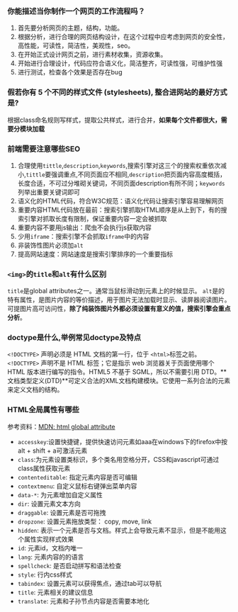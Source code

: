 ### 你能描述当你制作一个网页的工作流程吗？

1. 首先要分析网页的主题，结构，功能。  
2. 根据分析，进行合理的网页结构设计，在这个过程中应考虑到网页的安全性，高性能，可读性，简洁性，美观性，seo。
3. 在开始正式设计网页之前，进行素材收集，资源收集。
4. 开始进行合理设计，代码应符合语义化，简洁整齐，可读性强，可维护性强
5. 进行测试，检查各个效果是否存在bug

### 假若你有 5 个不同的样式文件 (stylesheets), 整合进网站的最好方式是?

根据class命名规则写样式，提取公共样式，进行合并，**如果每个文件都很大，需要分模块加载**

### 前端需要注意哪些SEO

1. 合理使用`tittle`,`description`,`keywords`,搜索引擎对这三个的搜索权重依次减小,`tittle`要强调重点,不同页面应不相同,`description`把页面内容高度概括，长度合适，不可过分堆砌关键词，不同页面description有所不同；`keywords`列举出重要关键词即可
2. 语义化的HTML代码，符合W3C规范：语义化代码让搜索引擎容易理解网页
3. 重要内容HTML代码放在最前：搜索引擎抓取HTML顺序是从上到下，有的搜索引擎对抓取长度有限制，保证重要内容一定会被抓取
4. 重要内容不要用js输出：爬虫不会执行js获取内容
5. 少用`iframe`：搜索引擎不会抓取`iframe`中的内容
6. 非装饰性图片必须加`alt`
7. 提高网站速度：网站速度是搜索引擎排序的一个重要指标

### `<img>`的`title`和`alt`有什么区别

`title`是global attributes之一。通常当鼠标滑动到元素上的时候显示。
`alt`是<img>的特有属性，是图片内容的等价描述，用于图片无法加载时显示、读屏器阅读图片。可提图片高可访问性，**除了纯装饰图片外都必须设置有意义的值，搜索引擎会重点分析**。

### doctype是什么,举例常见doctype及特点

`<!DOCTYPE>` 声明必须是 HTML 文档的第一行，位于 `<html>`标签之前。
`<!DOCTYPE>` 声明不是 HTML 标签；它是指示 web 浏览器关于页面使用哪个 HTML 版本进行编写的指令。HTML5 不基于 SGML，所以不需要引用 DTD。**文档类型定义(DTD)**可定义合法的XML文档构建模块。它使用一系列合法的元素来定义文档的结构。

### HTML全局属性有哪些

参考资料：[MDN: html global attribute](https://developer.mozilla.org/en-US/docs/Web/HTML/Global_attributes)  

* `accesskey`:设置快捷键，提供快速访问元素如aaa在windows下的firefox中按alt + shift + a可激活元素
* `class`:为元素设置类标识，多个类名用空格分开，CSS和javascript可通过class属性获取元素
* `contenteditable`: 指定元素内容是否可编辑
* `contextmenu`: 自定义鼠标右键弹出菜单内容
* `data-*`: 为元素增加自定义属性
* `dir`: 设置元素文本方向
* `draggable`: 设置元素是否可拖拽
* `dropzone`: 设置元素拖放类型： copy, move, link
* `hidden`: 表示一个元素是否与文档。样式上会导致元素不显示，但是不能用这个属性实现样式效果
* `id`: 元素id，文档内唯一
* `lang`: 元素内容的的语言
* `spellcheck`: 是否启动拼写和语法检查
* `style`: 行内css样式
* `tabindex`: 设置元素可以获得焦点，通过tab可以导航
* `title`: 元素相关的建议信息
* `translate`: 元素和子孙节点内容是否需要本地化




